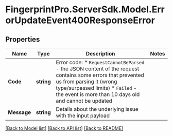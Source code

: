 # FingerprintPro.ServerSdk.Model.ErrorUpdateEvent400ResponseError
## Properties

Name | Type | Description | Notes
------------ | ------------- | ------------- | -------------
**Code** | **string** | Error code: * `RequestCannotBeParsed` - the JSON content of the request contains some errors that prevented us from parsing it (wrong type/surpassed limits) * `Failed` - the event is more than 10 days old and cannot be updated  | 
**Message** | **string** | Details about the underlying issue with the input payload | 

[[Back to Model list]](../README.md#documentation-for-models) [[Back to API list]](../README.md#documentation-for-api-endpoints) [[Back to README]](../README.md)

